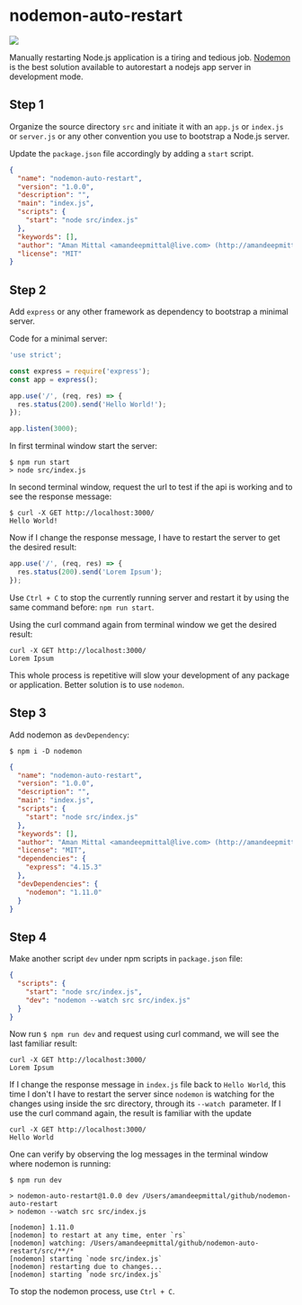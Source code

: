 # nodemon-auto-restart

![](http://nodemon.io/nodemon.svg)

Manually restarting Node.js application is a tiring and tedious job. [Nodemon](https://www.npmjs.com/package/nodemon) is the best solution available to autorestart a nodejs app server in development mode.

## Step 1
Organize the source directory `src` and initiate it with an `app.js` or `index.js` or `server.js` or any other convention you use to bootstrap a Node.js server.

Update the `package.json` file accordingly by adding a `start` script.

```json
{
  "name": "nodemon-auto-restart",
  "version": "1.0.0",
  "description": "",
  "main": "index.js",
  "scripts": {
    "start": "node src/index.js"
  },
  "keywords": [],
  "author": "Aman Mittal <amandeepmittal@live.com> (http://amandeepmittal.github.io/)",
  "license": "MIT"
}
```

## Step 2
Add `express` or any other framework as dependency to bootstrap a minimal server.

Code for a minimal server:

```javascript
'use strict';

const express = require('express');
const app = express();

app.use('/', (req, res) => {
  res.status(200).send('Hello World!');
});

app.listen(3000);
```

In first terminal window start the server:

```shell
$ npm run start
> node src/index.js
```

In second terminal window, request the url to test if the api is working and to see the response message:

```shell
$ curl -X GET http://localhost:3000/
Hello World!
```

Now if I change the response message, I have to restart the server to get the desired result:

```javascript
app.use('/', (req, res) => {
  res.status(200).send('Lorem Ipsum');
});
```

Use `Ctrl + C` to stop the currently running server and restart it by using the same command before: `npm run start`.

Using the curl command again from terminal window we get the desired result:

```shell
curl -X GET http://localhost:3000/
Lorem Ipsum
```

This whole process is repetitive will slow your development of any package or application. Better solution is to use `nodemon`.

## Step 3
Add nodemon as `devDependency`:

```shell
$ npm i -D nodemon
```

```json
{
  "name": "nodemon-auto-restart",
  "version": "1.0.0",
  "description": "",
  "main": "index.js",
  "scripts": {
    "start": "node src/index.js"
  },
  "keywords": [],
  "author": "Aman Mittal <amandeepmittal@live.com> (http://amandeepmittal.github.io/)",
  "license": "MIT",
  "dependencies": {
    "express": "4.15.3"
  },
  "devDependencies": {
    "nodemon": "1.11.0"
  }
}
```

## Step 4
Make another script `dev` under npm scripts in `package.json` file:

```json
{
  "scripts": {
    "start": "node src/index.js",
    "dev": "nodemon --watch src src/index.js"
  }
}
```

Now run `$ npm run dev` and request using curl command, we will see the last familiar result:

```shell
curl -X GET http://localhost:3000/
Lorem Ipsum
```

If I change the response message in `index.js` file back to `Hello World`, this time I don't I have to restart the server since `nodemon` is watching for the changes using inside the src directory, through its `--watch `parameter. If I use the curl command again, the result is familiar with the update

```shell
curl -X GET http://localhost:3000/
Hello World
```

One can verify by observing the log messages in the terminal window where nodemon is running:

```shell
$ npm run dev

> nodemon-auto-restart@1.0.0 dev /Users/amandeepmittal/github/nodemon-auto-restart
> nodemon --watch src src/index.js

[nodemon] 1.11.0
[nodemon] to restart at any time, enter `rs`
[nodemon] watching: /Users/amandeepmittal/github/nodemon-auto-restart/src/**/*
[nodemon] starting `node src/index.js`
[nodemon] restarting due to changes...
[nodemon] starting `node src/index.js`
```

To stop the nodemon process, use  `Ctrl + C`.